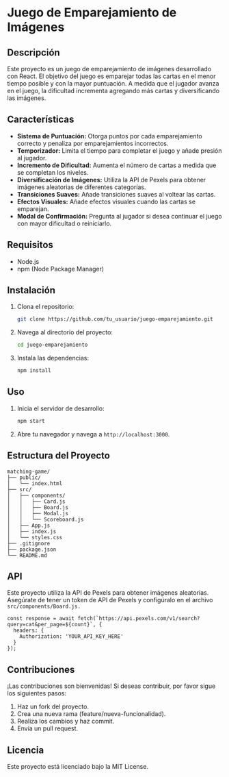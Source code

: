 # Juego de Emparejamiento de Imágenes

## Descripción

Este proyecto es un juego de emparejamiento de imágenes desarrollado con React. El objetivo del juego es emparejar todas las cartas en el menor tiempo posible y con la mayor puntuación. A medida que el jugador avanza en el juego, la dificultad incrementa agregando más cartas y diversificando las imágenes.

## Características

- **Sistema de Puntuación:** Otorga puntos por cada emparejamiento correcto y penaliza por emparejamientos incorrectos.
- **Temporizador:** Limita el tiempo para completar el juego y añade presión al jugador.
- **Incremento de Dificultad:** Aumenta el número de cartas a medida que se completan los niveles.
- **Diversificación de Imágenes:** Utiliza la API de Pexels para obtener imágenes aleatorias de diferentes categorías.
- **Transiciones Suaves:** Añade transiciones suaves al voltear las cartas.
- **Efectos Visuales:** Añade efectos visuales cuando las cartas se emparejan.
- **Modal de Confirmación:** Pregunta al jugador si desea continuar el juego con mayor dificultad o reiniciarlo.

## Requisitos

- Node.js
- npm (Node Package Manager)

## Instalación

1. Clona el repositorio:
    ```bash
    git clone https://github.com/tu_usuario/juego-emparejamiento.git
    ```
2. Navega al directorio del proyecto:
    ```bash
    cd juego-emparejamiento
    ```
3. Instala las dependencias:
    ```bash
    npm install
    ```

## Uso

1. Inicia el servidor de desarrollo:
    ```bash
    npm start
    ```
2. Abre tu navegador y navega a `http://localhost:3000`.

## Estructura del Proyecto

```plaintext
matching-game/
├── public/
│   └── index.html
├── src/
│   ├── components/
│   │   ├── Card.js
│   │   ├── Board.js
│   │   ├── Modal.js
│   │   └── Scoreboard.js
│   ├── App.js
│   ├── index.js
│   └── styles.css
├── .gitignore
├── package.json
└── README.md
```

## API
Este proyecto utiliza la API de Pexels para obtener imágenes aleatorias. Asegúrate de tener un token de API de Pexels y configúralo en el archivo `src/components/Board.js.`
```plaintext
const response = await fetch(`https://api.pexels.com/v1/search?query=cat&per_page=${count}`, {
  headers: {
    Authorization: 'YOUR_API_KEY_HERE'
  }
});
```

## Contribuciones

¡Las contribuciones son bienvenidas! Si deseas contribuir, por favor sigue los siguientes pasos:

1. Haz un fork del proyecto.
2. Crea una nueva rama (feature/nueva-funcionalidad).
3. Realiza los cambios y haz commit.
4. Envía un pull request.


## Licencia
Este proyecto está licenciado bajo la MIT License.
